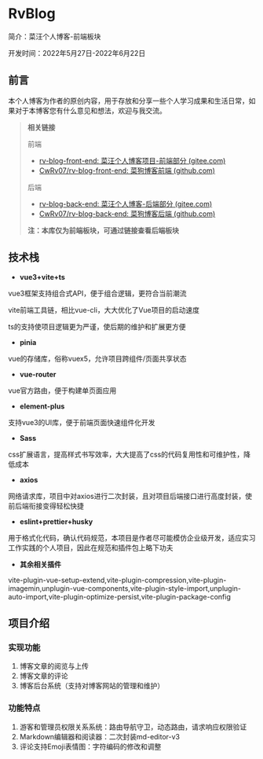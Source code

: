 # RvBlog

简介：菜汪个人博客-前端板块

开发时间：2022年5月27日-2022年6月22日



## 前言

本个人博客为作者的原创内容，用于存放和分享一些个人学习成果和生活日常，如果对于本博客您有什么意见和想法，欢迎与我交流。

> **相关链接**
>
> 前端
>
> - [rv-blog-front-end: 菜汪个人博客项目-前端部分 (gitee.com)](https://gitee.com/Rv_Jiang/rv-blog-front-end)
> - [CwRv07/rv-blog-front-end: 菜狗博客前端 (github.com)](https://github.com/CwRv07/rv-blog-front-end)
>
> 后端
>
> - [rv-blog-back-end: 菜汪个人博客-后端部分 (gitee.com)](https://gitee.com/Rv_Jiang/rv-blog-back-end)
> - [CwRv07/rv-blog-back-end: 菜狗博客后端 (github.com)](https://github.com/CwRv07/rv-blog-back-end)
>
> **注：本库仅为前端板块，可通过链接查看后端板块**



## 技术栈

- **vue3+vite+ts**

vue3框架支持组合式API，便于组合逻辑，更符合当前潮流

vite前端工具链，相比vue-cli，大大优化了Vue项目的启动速度

ts的支持使项目逻辑更为严谨，使后期的维护和扩展更方便

- **pinia**

vue的存储库，俗称vuex5，允许项目跨组件/页面共享状态

- **vue-router**

vue官方路由，便于构建单页面应用

- **element-plus**

支持vue3的UI库，便于前端页面快速组件化开发

- **Sass**

css扩展语言，提高样式书写效率，大大提高了css的代码复用性和可维护性，降低成本

- **axios**

网络请求库，项目中对axios进行二次封装，且对项目后端接口进行高度封装，使前后端衔接变得轻松快捷

- **eslint+prettier+husky**

用于格式化代码，确认代码规范，本项目是作者尽可能模仿企业级开发，适应实习工作实践的个人项目，因此在规范和插件包上略下功夫

- **其余相关插件**

vite-plugin-vue-setup-extend,vite-plugin-compression,vite-plugin-imagemin,unplugin-vue-components,vite-plugin-style-import,unplugin-auto-import,vite-plugin-optimize-persist,vite-plugin-package-config



## 项目介绍

### 实现功能

1. 博客文章的阅览与上传
2. 博客文章的评论
3. 博客后台系统（支持对博客网站的管理和维护）

### 功能特点

1. 游客和管理员权限关系系统：路由导航守卫，动态路由，请求响应权限验证
2. Markdown编辑器和阅读器：二次封装md-editor-v3
3. 评论支持Emoji表情图：字符编码的修改和调整
